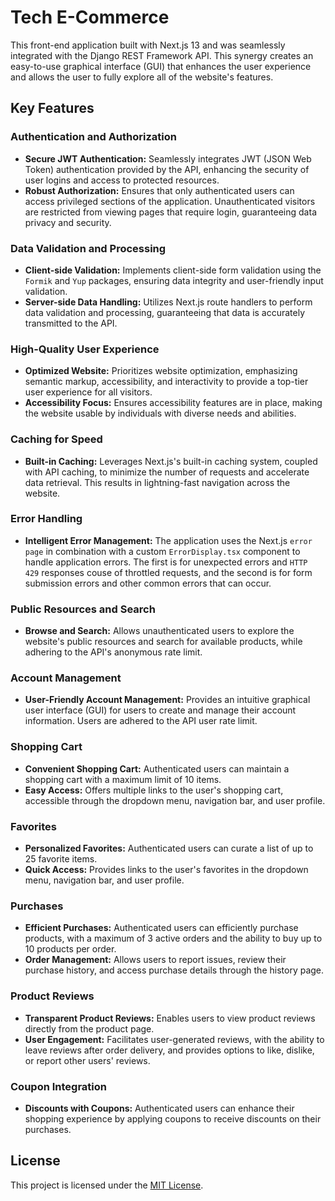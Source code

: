 # Tech E-Commerce

This front-end application built with Next.js 13 and was seamlessly integrated with the Django REST Framework API. This synergy creates an easy-to-use graphical interface (GUI) that enhances the user experience and allows the user to fully explore all of the website's features.

## Key Features

### Authentication and Authorization

-   **Secure JWT Authentication:** Seamlessly integrates JWT (JSON Web Token) authentication provided by the API, enhancing the security of user logins and access to protected resources.
-   **Robust Authorization:** Ensures that only authenticated users can access privileged sections of the application. Unauthenticated visitors are restricted from viewing pages that require login, guaranteeing data privacy and security.

### Data Validation and Processing

-   **Client-side Validation:** Implements client-side form validation using the `Formik` and `Yup` packages, ensuring data integrity and user-friendly input validation.
-   **Server-side Data Handling:** Utilizes Next.js route handlers to perform data validation and processing, guaranteeing that data is accurately transmitted to the API.

### High-Quality User Experience

-   **Optimized Website:** Prioritizes website optimization, emphasizing semantic markup, accessibility, and interactivity to provide a top-tier user experience for all visitors.
-   **Accessibility Focus:** Ensures accessibility features are in place, making the website usable by individuals with diverse needs and abilities.

### Caching for Speed

-   **Built-in Caching:** Leverages Next.js's built-in caching system, coupled with API caching, to minimize the number of requests and accelerate data retrieval. This results in lightning-fast navigation across the website.

### Error Handling

-   **Intelligent Error Management:** The application uses the Next.js `error page` in combination with a custom `ErrorDisplay.tsx` component to handle application errors. The first is for unexpected errors and `HTTP 429` responses couse of throttled requests, and the second is for form submission errors and other common errors that can occur.

### Public Resources and Search

-   **Browse and Search:** Allows unauthenticated users to explore the website's public resources and search for available products, while adhering to the API's anonymous rate limit.

### Account Management

-   **User-Friendly Account Management:** Provides an intuitive graphical user interface (GUI) for users to create and manage their account information. Users are adhered to the API user rate limit.

### Shopping Cart

-   **Convenient Shopping Cart:** Authenticated users can maintain a shopping cart with a maximum limit of 10 items.
-   **Easy Access:** Offers multiple links to the user's shopping cart, accessible through the dropdown menu, navigation bar, and user profile.

### Favorites

-   **Personalized Favorites:** Authenticated users can curate a list of up to 25 favorite items.
-   **Quick Access:** Provides links to the user's favorites in the dropdown menu, navigation bar, and user profile.

### Purchases

-   **Efficient Purchases:** Authenticated users can efficiently purchase products, with a maximum of 3 active orders and the ability to buy up to 10 products per order.
-   **Order Management:** Allows users to report issues, review their purchase history, and access purchase details through the history page.

### Product Reviews

-   **Transparent Product Reviews:** Enables users to view product reviews directly from the product page.
-   **User Engagement:** Facilitates user-generated reviews, with the ability to leave reviews after order delivery, and provides options to like, dislike, or report other users' reviews.

### Coupon Integration

-   **Discounts with Coupons:** Authenticated users can enhance their shopping experience by applying coupons to receive discounts on their purchases.

## License

This project is licensed under the [MIT License](https://github.com/GoTierGod/react-calculator/blob/main/LICENSE.md).

